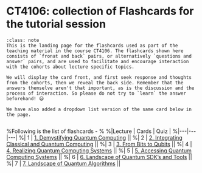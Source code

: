# CT4106: collection of Flashcards for the tutorial session

```{admonition} About flashcards
:class: note
This is the landing page for the flashcards used as part of the teaching material in the course CT4106. The flashcards shown here consists of `fronat and back` pairs, or alternatively `questions and answer` pairs, and are used to facilitate and encourage interaction with the cohorts about lecture specific topics.

We will display the card front, and first seek response and thoughts from the cohorts, then we reveal the back side. Remember that the answers themselve aren't that important, as is the discussion and the process of interaction. So please do not try to `learn` the answer beforehand! 😃

We have also added a dropdown list version of the same card below in the page.
```

```{tableofcontents}
```







%Following is the list of flashcards -
%
%|Lecture | Cards | Quiz |
%|---|---|---|
%| 1 | [1. Demystifying Quantum Computing](./material/cards-1.ipynb) ||
%| 2 | [2. Integrating Classical and Quantum Computing](./material/cards-2.ipynb) ||
%| 3 | [3. From Bits to Qubits](./material/cards-3.ipynb) ||
%| 4 | [4. Realizing Quantum Computing Systems](./material/cards-4.ipynb) ||
%| 5 | [5. Accessing Quantum Computing Systems](./material/cards-5.ipynb) ||
%| 6 | [6. Landscape of Quantum SDK’s and Tools](./material/cards-6.ipynb) ||
%| 7 | [7. Landscape of Quantum Algorithms](./material/cards-7.ipynb) ||
